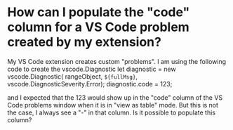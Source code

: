 
# How can I populate the "code" column for a VS Code problem created by my extension?

My VS Code extension creates custom "problems".
I am using the following code to create the vscode.Diagnostic
let diagnostic = new vscode.Diagnostic(
    rangeObject,
    `${fullMsg}`,
    vscode.DiagnosticSeverity.Error);
diagnostic.code = 123;

and I expected that the 123 would show up in the "code" column of the VS Code problems window when it is in "view as table" mode.  But this is not the case, I always see a "-" in that column.
Is it possible to populate this column?

        